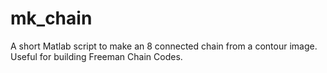 mk_chain
========

A short Matlab script to make an 8 connected chain from a contour image. Useful for building Freeman Chain Codes.
